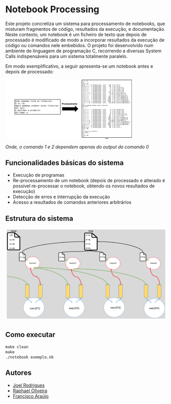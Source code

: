 # Notebook Processing 

Este projeto concretiza um sistema para processamento de notebooks, que misturam fragmentos de código, resultados da execução, e documentação. Neste contexto, um notebook é um ficheiro de texto que depois de processado é modificado de modo a incorporar resultados da execução de código ou comandos nele embebidos. O projeto foi desenvolvido num ambiente de linguagem de programação C, recorrendo a diversas System Calls indispensáveis para um sistema totalmente paralelo. 

Em modo exemplificativo, a seguir apresenta-se um notebook antes e depois de processado: 

<img width="400" src="exemplo.png">

*Onde, o comando 1 e 2 dependem apenas do output do comando 0*

## Funcionalidades básicas do sistema

- Execução de programas 
- Re-processamento de um notebook (depois de processado e alterado é possível re-processar o notebook, obtendo os novos resultados de execução)
- Detecção de erros e interrupção da execução
- Acesso a resultados de comandos anteriores arbitrários

## Estrutura do sistema
<img width="600" src="arquitetura.png">

## Como executar
```
make clean
make 
./notebook exemplo.nb
```

## Autores
* [Joel Rodrigues](https://github.com/JoelRodrigues58)
* [Raphael Oliveira](https://github.com/raphael28)
* [Francisco Araújo](https://github.com/franciscoaraujo51)
